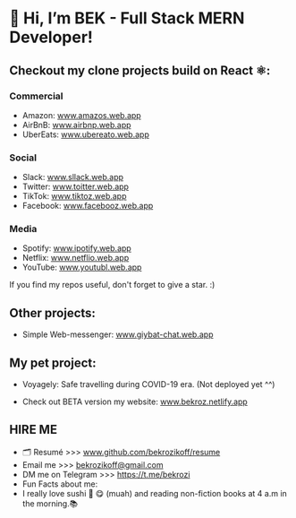 # 👋 Hi, I’m BEK - Full Stack MERN Developer!
 
## Checkout my clone projects build on React ⚛️:

### Commercial

- Amazon: www.amazos.web.app
- AirBnB: www.airbnp.web.app
- UberEats: www.ubereato.web.app

### Social

- Slack:  www.sllack.web.app
- Twitter: www.toitter.web.app
- TikTok: www.tiktoz.web.app
- Facebook: www.facebooz.web.app

### Media

- Spotify: www.ipotify.web.app
- Netflix: www.netflio.web.app
- YouTube: www.youtubl.web.app
 
If you find my repos useful, don't forget to give a star. :)

## Other projects:
- Simple Web-messenger: www.giybat-chat.web.app

## My pet project:
- Voyagely: Safe travelling during COVID-19 era. (Not deployed yet ^^)

- Check out BETA version my website: www.bekroz.netlify.app
  
## HIRE ME  
- 🗂 Resumé >>> www.github.com/bekrozikoff/resume
- Email me >>>  bekrozikoff@gmail.com 
- DM me on Telegram >>>  https://t.me/bekrozi
- Fun Facts about me:
- I really love sushi 🍣 😋 (muah) and reading non-fiction books at 4 a.m in the morning.📚
<!---
bekrozikoff/bekrozikoff is a ✨ special ✨ repository because its `README.md` (this file) appears on your GitHub profile.
You can click the Preview link to take a look at your changes.
--->
